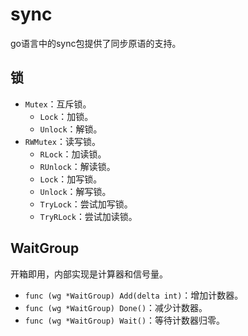 # sync

go语言中的sync包提供了同步原语的支持。

## 锁

- `Mutex`：互斥锁。
  - `Lock`：加锁。
  - `Unlock`：解锁。
- `RWMutex`：读写锁。
  - `RLock`：加读锁。
  - `RUnlock`：解读锁。
  - `Lock`：加写锁。
  - `Unlock`：解写锁。
  - `TryLock`：尝试加写锁。
  - `TryRLock`：尝试加读锁。
  
## WaitGroup

开箱即用，内部实现是计算器和信号量。

- `func (wg *WaitGroup) Add(delta int)`：增加计数器。
- `func (wg *WaitGroup) Done()`：减少计数器。
- `func (wg *WaitGroup) Wait()`：等待计数器归零。
